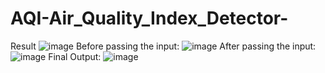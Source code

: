 # AQI-Air_Quality_Index_Detector-
Result
![image](https://user-images.githubusercontent.com/93418572/161695333-7f99911e-b0d3-4665-8a8b-3ee26eba30eb.png)
Before passing the input:
![image](https://user-images.githubusercontent.com/93418572/161695381-309f4f4d-dba0-44ae-80a9-3e61c25fea1b.png)
After passing the input:
![image](https://user-images.githubusercontent.com/93418572/161695505-c460c32c-c25c-48c3-a9d0-a96ddfc3d150.png)
Final Output:
![image](https://user-images.githubusercontent.com/93418572/161695561-346bdc4a-4a0c-4d52-ac67-6fb425725dda.png)
